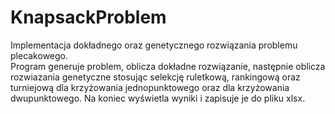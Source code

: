 # KnapsackProblem

Implementacja dokładnego oraz genetycznego rozwiązania problemu plecakowego.  
Program generuje problem, oblicza dokładne rozwiązanie, następnie oblicza rozwiazania genetyczne stosując selekcję ruletkową, rankingową oraz turniejową dla krzyżowania jednopunktowego oraz dla krzyżowania dwupunktowego. Na koniec wyświetla wyniki i zapisuje je do pliku xlsx.   
